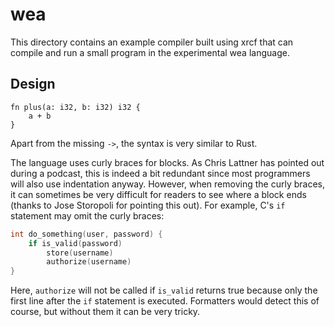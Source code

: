 # wea

This directory contains an example compiler built using xrcf that can compile and run a small program in the experimental wea language.

## Design

```wea
fn plus(a: i32, b: i32) i32 {
    a + b
}
```

Apart from the missing `->`, the syntax is very similar to Rust.

The language uses curly braces for blocks.
As Chris Lattner has pointed out during a podcast, this is indeed a bit redundant since most programmers will also use indentation anyway.
However, when removing the curly braces, it can sometimes be very difficult for readers to see where a block ends (thanks to Jose Storopoli for pointing this out).
For example, C's `if` statement may omit the curly braces:

```c
int do_something(user, password) {
    if is_valid(password)
        store(username)
        authorize(username)
}
```

Here, `authorize` will not be called if `is_valid` returns true because only the first line after the `if` statement is executed.
Formatters would detect this of course, but without them it can be very tricky.
